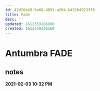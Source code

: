 ```yaml
---
id: 42d20e49-9a68-4091-a204-b432b49233f8
title: Fade
desc: ''
updated: 1612359186808
created: 1612359136169
---
```


# Antumbra FADE

## notes

**2021-02-03 10:32 PM**
